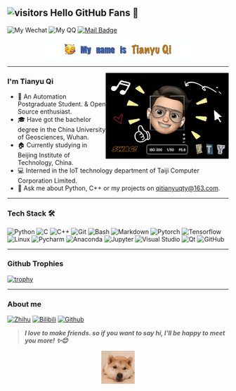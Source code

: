 ## ![visitors](https://visitor-badge.glitch.me/badge?page_id=QiTianyu-0403.QiTianyu-0403&left_color=green&right_color=red) Hello GitHub Fans 👋 

![My Wechat](https://img.shields.io/badge/WeChat-Qitianyujqk-red?style=flat&logo=WeChat)
![My QQ](https://img.shields.io/badge/QQ-1124351512-red?style=flat&logo=TencentQQ&logoColor=FFD700)
[![Mail Badge](https://img.shields.io/badge/Mail-qitianyuqty@163.com-red?style=flat&logo=Minutemailer&logoColor=white&link=mailto:qitianyuqty@163.com)](mailto:qitianyuqty@163.com)

<p align="center"><a href="https://qitianyu-0403.github.io"><img width="70%" alt="Hello, I'm Tianyu Qi." src="https://github.com/QiTianyu-0403/QiTianyu-0403/blob/main/name.png" /></a></p>

---

<img align="right" src="https://github.com/QiTianyu-0403/QiTianyu-0403/blob/main/1.jpeg" width="280"/>

### I'm Tianyu Qi

- 💁 An Automation Postgraduate Student. & Open Source enthusiast.
- 🎓 Have got the bachelor degree in the China University of Geosciences, Wuhan.
- 🏠 Currently studying in Beijing Institute of Technology, China.
- 💻 Interned in the IoT technology department of Taiji Computer Corporation Limited.
- 📝 Ask me about Python, C++ or my projects on [qitianyuqty@163.com](mailto:qitianyuqty@163.com).
---

### Tech Stack 🛠

![Python](https://img.shields.io/badge/-Python-333333?style=flat&logo=Python&logoColor=1E90FF&color=483D8B)
![C](https://img.shields.io/badge/-C-333333?style=flat&logo=C&logoColor=FFA500&color=483D8B)
![C++](https://img.shields.io/badge/-C++-333333?style=flat&logo=cplusplus&logoColor=00BFFF&color=483D8B)
![Git](https://img.shields.io/badge/-Git-333333?style=flat&logo=git&color=483D8B)
![Bash](https://img.shields.io/badge/-Bash-333333?style=flat&logo=iTerm2&color=483D8B&logoColor=FFFFFF)
![Markdown](https://img.shields.io/badge/-Markdown-333333?style=flat&logo=markdown&color=483D8B)
![Pytorch](https://img.shields.io/badge/-Pytorch-333333?style=flat&logo=Pytorch&color=483D8B)
![Tensorflow](https://img.shields.io/badge/-Tensorflow-333333?style=flat&logo=Tensorflow&color=483D8B)
![Linux](https://img.shields.io/badge/-Linux-333333?style=flat&logo=Linux&logoColor=FCC624&color=483D8B)
![Pycharm](https://img.shields.io/badge/-Pycharm-333333?style=flat&logo=PyCharm&logoColor=FFFFFF&color=483D8B)
![Anaconda](https://img.shields.io/badge/-Anaconda-333333?style=flat&logo=Anaconda&color=483D8B)
![Jupyter](https://img.shields.io/badge/-Jupyter-333333?style=flat&logo=Jupyter&color=483D8B)
![Visual Studio](https://img.shields.io/badge/-VisualStudio-333333?style=flat&logo=VisualStudio&color=483D8B)
![Qt](https://img.shields.io/badge/-Qt-333333?style=flat&logo=Qt&color=483D8B)
![GitHub](https://img.shields.io/badge/-GitHub-333333?style=flat&logo=github&color=483D8B)

<!-- ---  -->
<!-- ### Github Repos -->

<!-- [![Anurag's GitHub stats](https://github-readme-stats.vercel.app/api?username=QiTianyu-0403&hide=contribs,prs&show_icons=true&include_all_commits=True&theme=github_dark)](https://github.com/QiTianyu-0403/github-readme-stats) -->
<!-- <img align="left" alt="Tianyu Qi's Github Stats" src="https://github-readme-stats.vercel.app/api?username=QiTianyu-0403&hide=contribs,prs&show_icons=true&include_all_commits=True&theme=github_dark" width="450"/>    &nbsp; -->
<!-- [![Top Langs](https://github-readme-stats.vercel.app/api/top-langs/?username=QiTianyu-0403&layout=compact&theme=github_dark)](https://github.com/QiTianyu-0403/github-readme-stats) -->

---
### Github Trophies

[![trophy](https://github-profile-trophy.vercel.app/?username=QiTianyu-0403&theme=nord&title=MultiLanguage,Stars,Commits,Repositories,Followers,Issues)](https://github.com/ryo-ma/github-profile-trophy)

---
### About me

<!-- [![Weibo](https://img.shields.io/badge/-Weibo-333333?style=flat&logo=SinaWeibo&logoColor=E6162D&color=FF8C00)](https://weibo.com/u/5632513104) -->
[![Zhihu](https://img.shields.io/badge/-Zhihu-333333?style=flat&logo=Zhihu&logoColor=FFFFFF&color=0084FF)](https://www.zhihu.com/people/xin-sen-miao-yan-yao-49-60)
[![Bilibili](https://img.shields.io/badge/-Bilibili-333333?style=flat&logo=Bilibili&logoColor=FFFFFF&color=FF69B4)](https://space.bilibili.com/515835334?spm_id_from=333.1007.0.0)
[![Github](https://img.shields.io/badge/-GitHub-333333?style=flat&logo=GitHub&logoColor=FFFFFF&color=000000)](https://qitianyu-0403.github.io)

<!-- <img align="left" alt="Tianyu Qi's Github Stats" src="https://metrics.lecoq.io/QiTianyu-0403?template=terminal&repositories=100&base.activity=0&base.community=0&base.metadata=0&config.timezone=Asia%2FShanghai" width="400"/>    &nbsp;
<img alt="Zhihu" src="https://stats.justsong.cn/api/zhihu?username=xin-sen-miao-yan-yao-49-60&cn=true&theme=dark" width="410" style="box-shadow:none !important"/> -->


> ***I love to make friends. so if you want to say hi, I'll be happy to meet you more! ✨😊***

<!-- <img align="center" src="https://github.com/QiTianyu-0403/QiTianyu-0403/blob/main/doge.gif" width="140"/> -->

<p align="center"><img width="15%" alt="doge" src="https://github.com/QiTianyu-0403/QiTianyu-0403/blob/main/doge.gif" /></a></p>
<!--
**QiTianyu-0403/QiTianyu-0403** is a ✨ _special_ ✨ repository because its `README.md` (this file) appears on your GitHub profile.

Here are some ideas to get you started:

- 🔭 I’m currently working on ...
- 🌱 I’m currently learning ...
- 👯 I’m looking to collaborate on ...
- 🤔 I’m looking for help with ...
- 💬 Ask me about ...
- 📫 How to reach me: ...
- 😄 Pronouns: ...
- ⚡ Fun fact: ...
-->
